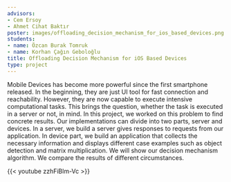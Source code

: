 ```yaml
---
advisors:
- Cem Ersoy
- Ahmet Cihat Baktır
poster: images/offloading_decision_mechanism_for_ios_based_devices.png
students:
- name: Özcan Burak Tomruk
- name: Korhan Çağın Geboloğlu
title: Offloading Decision Mechanism for iOS Based Devices
type: project
---
```


Mobile Devices has become more powerful since the first smartphone released. In the beginning, they are just UI tool for fast connection and reachability. However, they are now capable to execute intensive computational tasks. This brings the question, whether the task is executed in a server or not, in mind. In this project, we worked on this problem to find concrete results. Our implementations can divide into two parts, server and devices. In a server, we build a server gives responses to requests from our application. In device part, we build an application that collects the necessary information and displays different case examples such as object detection and matrix multiplication. We will show our decision mechanism algorithm. We compare the results of different circumstances.


{{< youtube zzhFiBlm-Vc >}}
